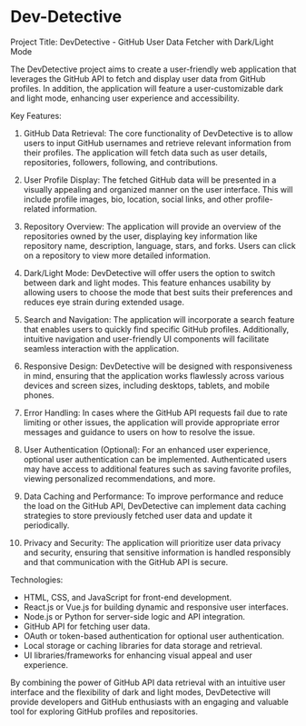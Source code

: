 # Dev-Detective

Project Title: DevDetective - GitHub User Data Fetcher with Dark/Light Mode

The DevDetective project aims to create a user-friendly web application that leverages the GitHub API to fetch and display user data from GitHub profiles. In addition, the application will feature a user-customizable dark and light mode, enhancing user experience and accessibility.

Key Features:

1. GitHub Data Retrieval:
   The core functionality of DevDetective is to allow users to input GitHub usernames and retrieve relevant information from their profiles. The application will fetch 
   data such as user details, repositories, followers, following, and contributions.

2. User Profile Display:
   The fetched GitHub data will be presented in a visually appealing and organized manner on the user interface. This will include profile images, bio, location, social 
   links, and other profile-related information.

3. Repository Overview:
   The application will provide an overview of the repositories owned by the user, displaying key information like repository name, description, language, stars, and 
   forks. Users can click on a repository to view more detailed information.

4. Dark/Light Mode:
   DevDetective will offer users the option to switch between dark and light modes. This feature enhances usability by allowing users to choose the mode that best suits 
   their preferences and reduces eye strain during extended usage.

5. Search and Navigation:
   The application will incorporate a search feature that enables users to quickly find specific GitHub profiles. Additionally, intuitive navigation and user-friendly UI components will facilitate seamless interaction with the application.

6. Responsive Design:
   DevDetective will be designed with responsiveness in mind, ensuring that the application works flawlessly across various devices and screen sizes, including desktops, tablets, and mobile phones.

7. Error Handling:
   In cases where the GitHub API requests fail due to rate limiting or other issues, the application will provide appropriate error messages and guidance to users on how to resolve the issue.

8. User Authentication (Optional):
   For an enhanced user experience, optional user authentication can be implemented. Authenticated users may have access to additional features such as saving favorite profiles, viewing personalized recommendations, and more.

9. Data Caching and Performance:
   To improve performance and reduce the load on the GitHub API, DevDetective can implement data caching strategies to store previously fetched user data and update it periodically.

10. Privacy and Security:
    The application will prioritize user data privacy and security, ensuring that sensitive information is handled responsibly and that communication with the GitHub API is secure.

Technologies:
- HTML, CSS, and JavaScript for front-end development.
- React.js or Vue.js for building dynamic and responsive user interfaces.
- Node.js or Python for server-side logic and API integration.
- GitHub API for fetching user data.
- OAuth or token-based authentication for optional user authentication.
- Local storage or caching libraries for data storage and retrieval.
- UI libraries/frameworks for enhancing visual appeal and user experience.

By combining the power of GitHub API data retrieval with an intuitive user interface and the flexibility of dark and light modes, DevDetective will provide developers and GitHub enthusiasts with an engaging and valuable tool for exploring GitHub profiles and repositories.
